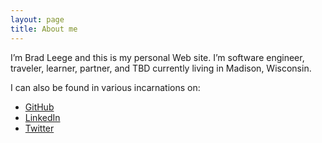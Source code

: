 ```yaml
---
layout: page
title: About me 
---
```


I’m Brad Leege and this is my personal Web site. I’m software engineer, traveler, learner, partner, and TBD currently living in Madison, Wisconsin.

I can also be found in various incarnations on:

* [GitHub](https://github.com/bleege)
* [LinkedIn](https://www.linkedin.com/in/bradleege/)
* [Twitter](https://twitter.com/bradleege)
